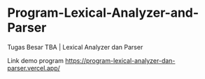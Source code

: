 # Program-Lexical-Analyzer-and-Parser
Tugas Besar TBA | Lexical Analyzer dan Parser

Link demo program https://program-lexical-analyzer-dan-parser.vercel.app/
